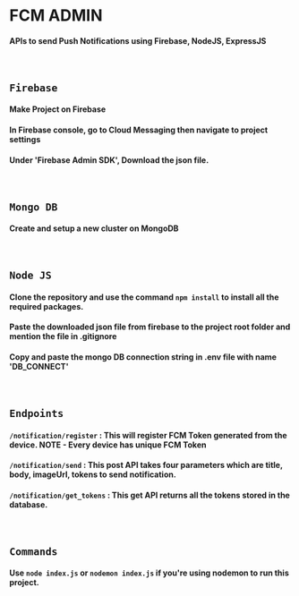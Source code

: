 # FCM ADMIN
#### APIs to send Push Notifications using Firebase, NodeJS, ExpressJS

<br />

## `Firebase`
#### Make Project on Firebase
#### In Firebase console, go to Cloud Messaging then navigate to project settings
#### Under 'Firebase Admin SDK', Download the json file.

<br />

## `Mongo DB`
#### Create and setup a new cluster on MongoDB

<br />

## `Node JS`
#### Clone the repository and use the command `npm install` to install all the required packages.
#### Paste the downloaded json file from firebase to the project root folder and mention the file in .gitignore
#### Copy and paste the mongo DB connection string in .env file with name 'DB_CONNECT'

<br />

## `Endpoints`
#### `/notification/register` : This will register FCM Token generated from the device. NOTE - Every device has unique FCM Token
#### `/notification/send` : This post API takes four parameters which are title, body, imageUrl, tokens to send notification.
#### `/notification/get_tokens` : This get API returns all the tokens stored in the database.

<br />

## `Commands`
#### Use `node index.js` or `nodemon index.js` if you're using nodemon to run this project.
